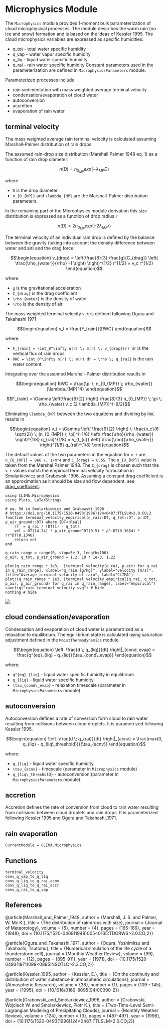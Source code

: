 # Microphysics Module

The `Microphysics` module provides 1-moment bulk parameterization of cloud microphysical processes. The module describes the warm rain (no ice and snow) formation and is based on the ideas of Kessler 1995. The cloud microphysics variables are expressed as specific humidities:
  - q_tot - total water specific humidity
  - q_vap - water vapor specific humidity
  - q_liq - liquid water specific humidity
  - q_rai - rain water specific humidity
Constant parameters used in the parameterization are defined in `MicrophysicsParameters` module.

Parameterized processes include
  - rain sedimentation with mass weighted average terminal velocity
  - condensation/evaporation of cloud water
  - autoconversion
  - accretion
  - evaporation of rain water

## terminal velocity

The mass weighted average rain terminal velocity is calculated assuming Marshall-Palmer distribution of rain drops.

The assumed rain-drop size distribution (Marshall Palmer 1948 eq. 1) as a function of rain drop diameter:
```math
\begin{equation}
n(D) = n_{0_{MP}} exp\left(- \lambda_{MP} D \right)
\end{equation}
```
where
 - ``D`` is the drop diameter
 - ``n_{0_{MP}}`` and ``\lambda_{MP}`` are the Marshall-Palmer distribution parameters.

In the remaining part of the Microphysics module derivation this size distribution is expressed as a function of drop radius ``r``
```math
\begin{equation}
n(D) = 2 n_{0_{MP}} exp\left(- 2 \lambda_{MP} r \right)
\end{equation}
```

The terminal velocity of an individual rain drop is defined by the balance between the gravity (taking into account the density difference between water and air) and the drag force:
```math
\begin{equation}
v_{drop} = \left(\frac{8}{3} \frac{g}{C_{drag}} \left( \frac{\rho_{water}}{\rho} -1 \right) \right)^{1/2} r^{1/2} = v_c r^{1/2}
\end{equation}
```
where:
 - ``g`` is the gravitational acceleration
 - ``C_{drag}`` is the drag coefficient
 - ``\rho_{water}`` is the density of water
 - ``\rho`` is the density of air.

The mass weighted terminal velocity ``v_t`` is defined following Ogura and Takahashi 1971
```math
\begin{equation}
v_t = \frac{F_{rain}}{RWC}
\end{equation}
```
where:
 - ``F_{rain} = \int_0^\infty n(r) \; m(r) \; v_{drop}(r) dr`` is the vertical flux of rain drops
 - ``RWC = \int_0^\infty n(r) \; m(r) dr = \rho \; q_{rai}`` is the rain water content.

Integrating over the assumed Marshall-Palmer distribution results in
```math
\begin{equation}
RWC = \frac{\pi \; n_{0_{MP}} \; \rho_{water}}{\lambda_{MP}^4}
\end{equation}
```
```math
F_{rain} = \Gamma \left(\frac{9}{2} \right) \frac{8}{3} n_{0_{MP}} \; \pi \; \rho_{water} v_c  (2 \lambda_{MP})^{-9/2}
```
Eliminating ``\lambda_{MP}`` between the two equations and dividing by ``RWC`` results in
```math
\begin{equation}
v_t = \Gamma \left( \frac{9}{2} \right) \; \frac{v_c}{6 \sqrt{2}} \; (n_{0_{MP}} \; \pi)^{-1/8} \left( \frac{\rho}{\rho_{water}} \right)^{1/8} q_{rai}^{1/8} = v_{t_{c}} \left( \frac{\rho}{\rho_{water}} \right)^{1/8} q_{rai}^{1/8}
\end{equation}
```
The default values of the two parameters in the equation for ``v_t`` are ``n_{0_{MP}} = 8e6 \; 1/m^4`` and ``C_{drag} = 0.55``. The ``n_{0_{MP}}`` value is taken from the Marshal Palmer 1948. The ``C_{drag}`` is chosen such that the ``v_t`` values match the empirical terminal velocity formulation in Smolarkiewicz and Grabowski 1996. Assuming a constant drag coefficient is an approximation as it should be size and flow dependent, see [drag_coefficient](https://www.grc.nasa.gov/www/K-12/airplane/dragsphere.html).


```@example rain_terminal_velocity
using CLIMA.Microphysics
using Plots, LaTeXStrings

# eq. 5d in Smolarkiewicz and Grabowski 1996
# https://doi.org/10.1175/1520-0493(1996)124<0487:TTLSLM>2.0.CO;2
function terminal_velocity_empirical(q_rai::DT, q_tot::DT, ρ::DT, ρ_air_ground::DT) where {DT<:Real}
    rr  = q_rai / (DT(1) - q_tot)
    vel = DT(14.34) * ρ_air_ground^DT(0.5) * ρ^-DT(0.3654) * rr^DT(0.1346)
    return vel
end

q_rain_range = range(0, stop=5e-3, length=100)
ρ_air, q_tot, ρ_air_ground = 1.2, 10 * 1e-3, 1.22

plot(q_rain_range * 1e3,  [terminal_velocity(q_rai, ρ_air) for q_rai in q_rain_range], xlabel="q_rain [g/kg]", ylabel="velocity [m/s]", title="Average terminal velocity of rain", label="CLIMA")
plot!(q_rain_range * 1e3, [terminal_velocity_empirical(q_rai, q_tot, ρ_air, ρ_air_ground) for q_rai in q_rain_range], label="empirical")
savefig("rain_terminal_velocity.svg") # hide
nothing # hide
```
![](rain_terminal_velocity.svg)

## cloud condensation/evaporation

Condensation and evaporation of cloud water is parametrized as a relaxation to equilibrium. The equilibrium state is calculated using saturation adjustment defined in the `MoistThermodynamics` module.
```math
\begin{equation}
  \left. \frac{d \; q_{liq}}{dt} \right|_{cond, evap} = \frac{q^{eq}_{liq} - q_{liq}}{\tau_{cond\_evap}}
\end{equation}
```
where:
 - ``q^{eq}_{liq}`` - liquid water specific humidity in equilibrium
 - ``q_{liq}`` - liquid water specific humidity.
 - ``\tau_{cond\_evap}`` - relaxation timescale (parameter in `MicrophysicsParameters` module).
## autoconversion

Autoconversion defines a rate of conversion form cloud to rain water resulting from collisions between cloud droplets. It is parametrized following Kessler 1995.
```math
\begin{equation}
  \left. \frac{d \; q_{rai}}{dt} \right|_{acnv} = \frac{max(0, q_{liq} - q_{liq\_threshold})}{\tau_{acnv}}
\end{equation}
```
where:
 - ``q_{liq}`` - liquid water specific humidity.
 - ``\tau_{acnv}`` - timescale (parameter in `Microphysics` module)
 - ``q_{liq\_threshold}`` - autoconversion (parameter in `MicrophysicsParameters` module).
## accretion

Accretion defines the rate of conversion from cloud to rain water resulting from collisions between cloud droplets and rain drops. It is parameterized following Kessler 1995 and Ogura and Takahashi_1971.

## rain evaporation




```@meta
CurrentModule = CLIMA.Microphysics
```

## Functions

```@docs
terminal_velocity
conv_q_vap_to_q_liq
conv_q_liq_to_q_rai_acnv
conv_q_liq_to_q_rai_accr
conv_q_rai_to_q_vap
```

## References

@article{Marshall_and_Palmer_1948,
author = {Marshall, J. S. and Palmer, W. Mc K.},
title = {The distribution of raindrops with size},
journal = {Journal of Meteorology},
volume = {5},
number = {4},
pages = {165-166},
year = {1948},
doi = {10.1175/1520-0469(1948)005<0165:TDORWS>2.0.CO;2}}

@article{Ogura_and_Takahashi_1971,
author = {Oqura, Yoshimitsu and Takahashi, Tsutomu},
title = {Numerical simulation of the life cycle of a thunderstorm cell},
journal = {Monthly Weather Review},
volume = {99},
number = {12},
pages = {895-911},
year = {1971},
doi = {10.1175/1520-0493(1971)099<0895:NSOTLC>2.3.CO;2}}

@article{Kessler_1995,
author = {Kessler, E.},
title = {On the continuity and distribution of water substance in atmospheric circulations},
journal = {Atmospheric Research},
volume = {38},
number = {1},
pages = {109 - 145},
year = {1995},
doi = {10.1016/0169-8095(94)00090-Z}}

@article{Grabowski_and_Smolarkiewicz_1996,
author = {Grabowski, Wojciech W. and Smolarkiewicz, Piotr K.},
title = {Two-Time-Level Semi-Lagrangian Modeling of Precipitating Clouds},
journal = {Monthly Weather Review},
volume = {124},
number = {3},
pages = {487-497},
year = {1996},
doi = {10.1175/1520-0493(1996)124<0487:TTLSLM>2.0.CO;2}}
